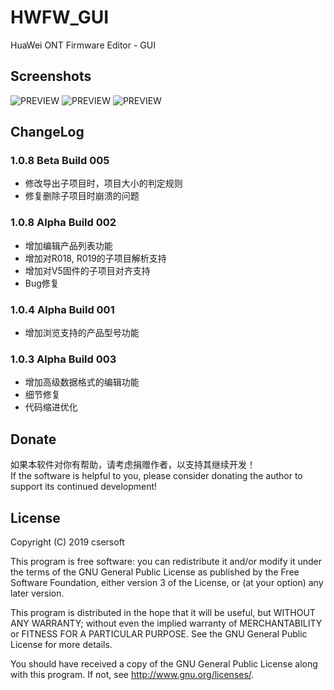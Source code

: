 # HWFW_GUI
HuaWei ONT Firmware Editor - GUI

Screenshots
-------

![PREVIEW](./Screenshots/SS_1.0.8_1.png)
![PREVIEW](./Screenshots/SS_1.0.3_2.png)
![PREVIEW](./Screenshots/SS_1.0.8_2.png)

ChangeLog
-------
### 1.0.8 Beta Build 005
- 修改导出子项目时，项目大小的判定规则
- 修复删除子项目时崩溃的问题

### 1.0.8 Alpha Build 002
- 增加编辑产品列表功能
- 增加对R018, R019的子项目解析支持
- 增加对V5固件的子项目对齐支持
- Bug修复

### 1.0.4 Alpha Build 001
- 增加浏览支持的产品型号功能

### 1.0.3 Alpha Build 003
- 增加高级数据格式的编辑功能
- 细节修复
- 代码缩进优化

Donate
-------
如果本软件对你有帮助，请考虑捐赠作者，以支持其继续开发！  
If the software is helpful to you, please consider donating the author to support its continued development!

License
-------

Copyright (C) 2019 csersoft

This program is free software: you can redistribute it and/or modify
it under the terms of the GNU General Public License as published by
the Free Software Foundation, either version 3 of the License, or
(at your option) any later version.

This program is distributed in the hope that it will be useful,
but WITHOUT ANY WARRANTY; without even the implied warranty of
MERCHANTABILITY or FITNESS FOR A PARTICULAR PURPOSE.  See the
GNU General Public License for more details.

You should have received a copy of the GNU General Public License
along with this program.  If not, see <http://www.gnu.org/licenses/>.
